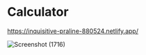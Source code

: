 # Calculator
https://inquisitive-praline-880524.netlify.app/




![Screenshot (1716)](https://user-images.githubusercontent.com/105882775/181625034-4d132b03-bcf8-453b-8b33-113341ab3a4a.png)
